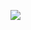 



![](https://github.com/Gift-Ojeabulu/Big-Fashion-Sales-Dashboard/blob/main/Excel%20Clean%20Dashboard.gif)
